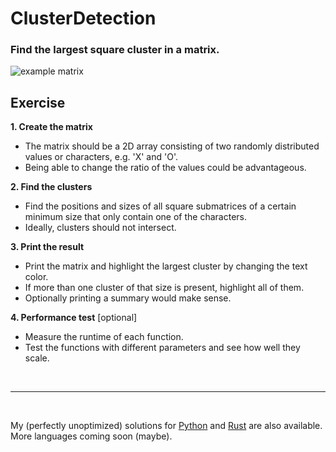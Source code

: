 
# ClusterDetection

### Find the largest square cluster in a matrix.

![example matrix](https://user-images.githubusercontent.com/20523988/64360441-ce3f0e00-d00a-11e9-936b-ee8453e61881.png)

## Exercise

**1. Create the matrix**
* The matrix should be a 2D array consisting of two randomly distributed values or characters, e.g. 'X' and 'O'.
* Being able to change the ratio of the values could be advantageous.

**2. Find the clusters**
* Find the positions and sizes of all square submatrices of a certain minimum size that only contain one of the characters.
* Ideally, clusters should not intersect.

**3. Print the result**
* Print the matrix and highlight the largest cluster by changing the text color.
* If more than one cluster of that size is present, highlight all of them.
* Optionally printing a summary would make sense.

**4. Performance test** [optional]
* Measure the runtime of each function.
* Test the functions with different parameters and see how well they scale.

<br/>

---

<br/>

My (perfectly unoptimized) solutions for [Python](https://github.com/celltec/ClusterDetection/tree/master/python_solution) and [Rust](https://github.com/celltec/ClusterDetection/tree/master/rust_solution) are also available. More languages coming soon (maybe).
